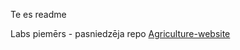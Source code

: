 Te es readme


Labs piemērs - pasniedzēja repo [Agriculture-website](https://github.com/wraithking/Agriculture-website)
